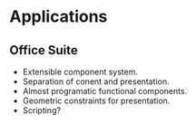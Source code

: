 # Applications

## Office Suite

  * Extensible component system.
  * Separation of conent and presentation.
  * Almost programatic functional components.
  * Geometric constraints for presentation.
  * Scripting?
